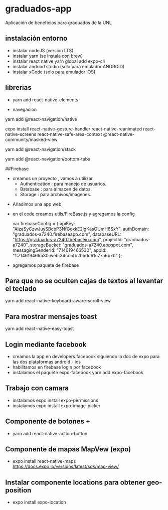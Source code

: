 # graduados-app

Aplicación de beneficios para graduados de la UNL

## instalación entorno

- instalar nodeJS (version LTS)
- instalar yarn (se instala con brew)
- instalar react native
  yarn global add expo-cli
- instalar andriod studio (solo para emulador ANDROID)
- instalar xCode (solo para emulador iOS)

## librerias

- yarn add react-native-elements

- navegacion

yarn add @react-navigation/native

expo install react-native-gesture-handler react-native-reanimated react-native-screens react-native-safe-area-context @react-native-community/masked-view

yarn add @react-navigation/stack

yarn add @react-navigation/bottom-tabs

##Firebase

- creamos un proyecto , vamos a utilizar
  - Authentication : para manejo de usuarios.
  - Batabase : para almacen de datos.
  - Storage : para archivos/imagenes.

* Añadimos una app web

* en el code creamos utils/FireBase.js y agregamos la config

  var firebaseConfig = {
  apiKey: "AIzaSyCzwJuySBcbP3NfGoxkE2jgKasOUmH6SxY",
  authDomain: "graduados-a7240.firebaseapp.com",
  databaseURL: "https://graduados-a7240.firebaseio.com",
  projectId: "graduados-a7240",
  storageBucket: "graduados-a7240.appspot.com",
  messagingSenderId: "714619466530",
  appId: "1:714619466530:web:34cc5fb2b5dd61c77a6b7b"
  };

- agregamos paquete de firebase

## Para que no se oculten cajas de textos al levantar el teclado

yarn add react-native-keyboard-aware-scroll-view

## Para mostrar mensajes toast

yarn add react-native-easy-toast

## Login mediante facebook

- creamos la app en developers.facebook siguiendo la doc de expo para las dos plataformas android - ios
- habilitamos en firebase login por facebook
- instalamos el paquete expo-facebook yarn add expo-facebook

## Trabajo con camara

- instalamos expo install expo-permissions
- instalamos expo install expo-image-picker

## Componente de botones +

- yarn add react-native-action-button

## Componente de mapas MapVew (expo)

- expo install react-native-maps
  https://docs.expo.io/versions/latest/sdk/map-view/

## Instalar componente locations para obtener geo-position

- expo install expo-location
